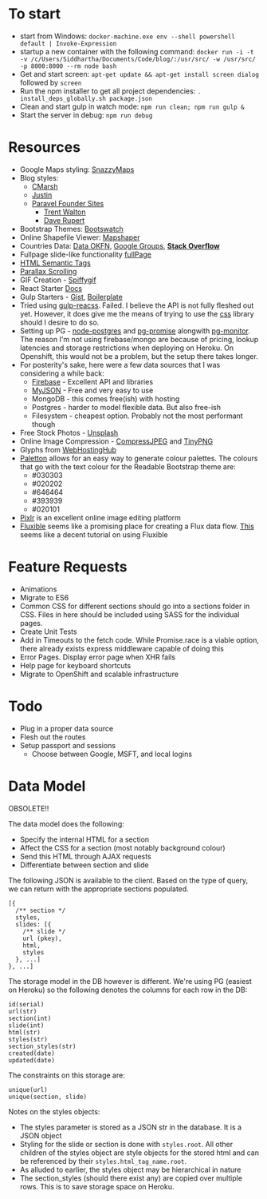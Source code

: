 # To start

- start from Windows: `docker-machine.exe env --shell powershell default | Invoke-Expression`
- startup a new container with the following command: `docker run -i -t -v /c/Users/Siddhartha/Documents/Code/blog/:/usr/src/ -w /usr/src/ -p 8000:8000 --rm node bash`
- Get and start screen: `apt-get update && apt-get install screen dialog` followed by `screen`
- Run the npm installer to get all project dependencies: `. install_deps_globally.sh package.json`
- Clean and start gulp in watch mode: `npm run clean; npm run gulp &`
- Start the server in debug: `npm run debug`

# Resources

- Google Maps styling: [SnazzyMaps](https://snazzymaps.com/)
- Blog styles:
  - [CMarsh](http://www.crmarsh.com/script/)
  - [Justin](http://www.justinyan.com/posts/2015/self-esteem/)
  - [Paravel Founder Sites](http://paravelinc.com/about.php)
    - [Trent Walton](http://trentwalton.com/)
    - [Dave Rupert](http://daverupert.com/)
- Bootstrap Themes: [Bootswatch](https://bootswatch.com/)
- Online Shapefile Viewer: [Mapshaper](http://www.mapshaper.org/)
- Countries Data: [Data OKFN](http://data.okfn.org/data/datasets/geo-boundaries-world-110m), [Google Groups](https://groups.google.com/forum/#!topic/d3-js/cTVo0Uci5x4), **[Stack Overflow](http://stackoverflow.com/questions/9542834/geojson-world-database)**
- Fullpage slide-like functionality [fullPage](https://github.com/alvarotrigo/fullPage.js)
- [HTML Semantic Tags](http://html5doctor.com/downloads/h5d-sectioning-flowchart.pdf)
- [Parallax Scrolling](https://ihatetomatoes.net/how-to-create-a-parallax-scrolling-website/)
- GIF Creation - [Spiffygif](http://spiffygif.com/)
- React Starter [Docs](https://github.com/webpack/react-starter/blob/master/NOTES/HowStuffWorks.md)
- Gulp Starters - [Gist](https://gist.github.com/mlouro/8886076), [Boilerplate](https://github.com/christianalfoni/react-app-boilerplate/blob/master/gulpfile.js)
- Tried using [gulp-reacss](https://github.com/yodairish/gulp-reacss). Failed. I believe the API is not fully fleshed out yet. However, it does give me the means of trying to use the [css](https://github.com/reworkcss/css) library should I desire to do so.
- Setting up PG - [node-postgres](https://github.com/brianc/node-postgres) and [pg-promise](https://github.com/vitaly-t/pg-promise) alongwith [pg-monitor](https://github.com/vitaly-t/pg-monitor). The reason I'm not using firebase/mongo are because of pricing, lookup latencies and storage restrictions when deploying on Heroku. On Openshift, this would not be a problem, but the setup there takes longer.
- For posterity's sake, here were a few data sources that I was considering a while back:
  - [Firebase](https://www.firebase.com/) - Excellent API and libraries
  - [MyJSON](http://myjson.com/) - Free and very easy to use
  - MongoDB - this comes free(ish) with hosting
  - Postgres - harder to model flexible data. But also free-ish
  - Filesystem - cheapest option. Probably not the most performant though
- Free Stock Photos - [Unsplash](https://unsplash.com/)
- Online Image Compression - [CompressJPEG](http://compressjpeg.com/) and [TinyPNG](https://tinypng.com/)
- Glyphs from [WebHostingHub](http://www.webhostinghub.com/glyphs/)
- [Paletton](http://paletton.com/) allows for an easy way to generate colour palettes. The colours that go with the text colour for the Readable Bootstrap theme are:
  - #030303
  - #020202
  - #646464
  - #393939
  - #020101
- [Pixlr](https://pixlr.com/) is an excellent online image editing platform
- [Fluxible](http://fluxible.io/) seems like a promising place for creating a Flux data flow. [This](https://github.com/yahoo/fluxible/blob/master/docs/blog/2014-11-06-bringing-flux-to-the-server.md) seems like a decent tutorial on using Fluxible

# Feature Requests

- Animations
- Migrate to ES6
- Common CSS for different sections should go into a sections folder in CSS. Files in here should be included using SASS for the individual pages.
- Create Unit Tests
- Add in Timeouts to the fetch code. While Promise.race is a viable option, there already exists express middleware capable of doing this
- Error Pages. Display error page when XHR fails
- Help page for keyboard shortcuts
- Migrate to OpenShift and scalable infrastructure

# Todo

- Plug in a proper data source
- Flesh out the routes
- Setup passport and sessions
  - Choose between Google, MSFT, and local logins

# Data Model

OBSOLETE!!

The data model does the following:

- Specify the internal HTML for a section
- Affect the CSS for a section (most notably background colour)
- Send this HTML through AJAX requests
- Differentiate between section and slide

The following JSON is available to the client. Based on the type of query, we can return with the appropriate sections populated.

    [{
      /** section */
      styles,
      slides: [{
        /** slide */
        url (pkey),
        html,
        styles
      }, ...]
    }, ...]

The storage model in the DB however is different. We're using PG (easiest on Heroku) so the following denotes the columns for each row in the DB:

    id(serial)
    url(str)
    section(int)
    slide(int)
    html(str)
    styles(str)
    section_styles(str)
    created(date)
    updated(date)

The constraints on this storage are:

    unique(url)
    unique(section, slide)

Notes on the styles objects:

- The styles parameter is stored as a JSON str in the database. It is a JSON object
- Styling for the slide or section is done with `styles.root`. All other children of the styles object are style objects for the stored html and can be referenced by their `styles.html_tag_name.root`.
- As alluded to earlier, the styles object may be hierarchical in nature
- The section_styles (should there exist any) are copied over multiple rows. This is to save storage space on Heroku.
